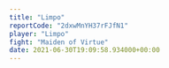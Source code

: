 ```yaml
---
title: "Limpo"
reportCode: "2dxwMnYH37rFJfN1"
player: "Limpo"
fight: "Maiden of Virtue"
date: 2021-06-30T19:09:58.934000+00:00
---
```

